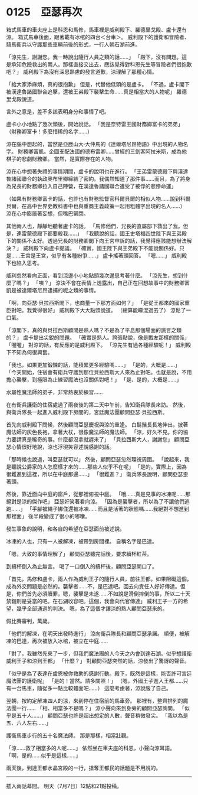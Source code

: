 # 0125　亞瑟再次

箱式馬車的車夫座上是科恩和馬修，馬車裡是威利殿下、羅德里戈殿、盧卡還有涼。
箱式馬車後面，跟著載有冰棺的四台＜台車＞。
威利殿下的護衛和冒險者、騎馬衛兵以守護那些車輛前後的形式，一行人朝石湖前進。

「涼先生，謝謝您。我一時說出隨行人員之類的話……」
「殿下，沒有問題。這是承知危險救出的兩人。那樣直接交出去，應該覺得對科恩先生等冒險者們很抱歉吧？」
威利殿下為沒有深思熟慮的發言道歉，涼理解了那種心情。

「給大家添麻煩，真的很抱歉」
但是，代替他低頭的是盧卡。
「不過，盧卡閣下被漢達魯諸國聯合追擊，還被王弟殿下襲擊生命……真是相當大的人物呢」
羅德里戈殿說道。

言外之意是，差不多該表明身分和事情了吧。

盧卡小小地點了幾次頭後，開始說話。
「我是奈特雷王國財務卿富卡的弟弟」
（財務卿富卡！多麼惜稀的名字……）

涼在腦中想起的，當然是亞歷山大·大仲馬的《達爾塔尼昂物語》中出現的人物名字。
財務卿富凱。企圖支配法國的德布雷卿……曾經的三劍客阿拉米斯，成為他棋子的悲劇財務卿。
當然，是實際存在的人物。

涼在心中想著失禮的事情期間，盧卡的說明也在進行。
「王弟雷蒙德殿下與漢達魯諸國聯合的執政奧布里卿締結了密約。我偶然知道了那件事……而且，為了將身為兄長的財務卿拉入自己陣營，在漢達魯諸國聯合遭受了被俘的悲慘命運」

（如果有財務卿富卡的話，也許也有財務監督官科爾貝爾的相似人物……說到科爾貝爾，在高中世界史教科書中也與重商主義政策一起用粗體字出現的名人……）
涼在心中膨脹著妄想，但嘴巴緊閉。

其他兩人也，靜靜地聽著盧卡的話。
「馬修他們，兄長的直屬部下救出了我。但是，連雷蒙德殿下都要殺我……」
「我聽說的話，國王史塔福四世陛下與王弟殿下的關係不太好。透過兄長的財務卿閣下向王宮申訴的話，我覺得應該能想辦法解決？」
威利殿下向盧卡提議。
「確實，國王陛下與王弟殿下不能說關係好。只是……王宮是王宮，似乎有各種紛爭……」
盧卡搖著頭回答。
「嗯……」
威利殿下也陷入思考。

威利忽然看向正面，看到涼邊小小地點頭幾次邊思考著什麼。
「涼先生，想到什麼了嗎？」
「咦？」
涼決不會在表情上透露出，自己正在回想故事中的財務卿富凱是被達爾塔尼昂逮捕的呢之類的事情。

「啊，向亞瑟·貝拉西斯閣下，也商量一下那方面如何？」
「是從王都來的國家重臣對吧。我覺得很好」
威利殿下大大點頭說道。
（總算能矇混過去了）
涼鬆了一口氣。

「涼閣下，真的與貝拉西斯顧問是熟人嗎？不是為了平息那個場面的謊言之類的？」
盧卡提出尖銳的問題。
「確實是熟人。誇張點說，像是戰友那樣的關係」
「喔喔」
對涼的話，有反應的是威利殿下。
「涼先生有過各種經驗呢！」
威利殿下不知為何很興奮。

「我也，如果更加鍛鍊的話，能積累更多經驗嗎……」
「是的，大概是……」
「今天開始，住宿會有衛兵守護到那位貝拉西斯大人來為止對吧。也就是說，不用擔心襲擊，到極限為止練習魔法也沒關係對吧！」
「是、是的，大概是……」

水屬性魔法師的弟子，非常熱衷於練習……

在有衛兵護衛的住宿處過了兩夜後的第二天中午前，告知衛兵隊長來訪。
然後，與衛兵隊長一起進入威利殿下房間的，宮廷魔法團顧問亞瑟·貝拉西斯。

首先向威利殿下問候，然後顧問亞瑟慶祝與涼的重逢。
白鬍鬚長長地伸出，披著魔法師的灰色長袍，拿著大杖，很像魔法師的魔法師。
「涼，好久不見。你的協力要請真是稀奇的事。什麼都沒拿就趕來了」
「貝拉西斯大人，謝謝您」
顧問亞瑟心情很好地說，涼也浮現笑容述說感謝的話。

「那時候也說過，叫亞瑟就可以」
然後，顧問亞瑟忽然環視周圍。
「說起來，我是聽說公爵家的人怎麼樣才來的……那些人似乎不在呢」
「是的。實際上，因為很難進到這裡，所以在中庭那邊……」
「很難進？」
衛兵隊長說明，顧問亞瑟歪著頭。

然後，靠近面向中庭的窗戶，從那裡俯視中庭。
「哦……真是見事的冰凍呢……那絕對是涼的傑作吧」
亞瑟奸笑著看向涼。
「因為是襲擊者，所以為了不讓他們逃跑……」
「手腳被繩子綁住還被冰凍……而且是活著的狀態嗎……我絕對不想進到那裡面」
後半段變成了很小的嘟囔。

發生事象的說明，和各自的希望在亞瑟面前被述說。

冰凍的人也，只有一人被解凍，被帶到房間裡。
自稱名字是巴達。

「嗯，大致的事情理解了」
顧問亞瑟聽完話後，要求續杯紅茶。

到續杯倒入為止無言。
喝了一口倒入的續杯後，顧問亞瑟開口了。

「首先，馬修和盧卡，兩人作為威利王子的隨行人員，前往王都。如果阻礙這個，成為外交問題是必然的。襲擊者……不，是巴達吧。回去向責任人好好傳達。但是，你們首先必須贖罪。嗯，襲擊是未遂……不如說是滑倒摔倒的事，所以二十天禁錮刑是妥當的吧。在石湖收容吧。這個，我會向代官傳達」
威利王子一方的希望，幾乎全部通過的判決。
嗯，為了這個才讓涼的熟人顧問亞瑟來的。

假比賽審判，萬歲。

「他們的解凍，在明天出發時進行」
涼向衛兵隊長和顧問亞瑟承諾。
順便，被解凍的巴達，再次被放入冰棺，被立在中庭……

「對了，我雖然先來了一步，但我們魔法團的人今天之內會到達石湖。似乎想護衛威利王子和涼到王都」
「什麼？」
對顧問亞瑟突然的話，涼發出了驚訝的聲音。

「似乎是為了表達在盧恩被你救助的感謝行動。殿下，既然是這樣，能否許可宮廷魔法團的護衛呢」
「是的！當然。請多關照！」
（嗯，外國王子進入王都……只有一台馬車，隨從多一點比較體面吧……）
這麼考慮著，涼說服了自己。

翌朝，按約定解凍四人的涼，來到停在住宿前的馬車旁。
那裡有，整齊排列的魔法團一行……
「相、相當多不是嗎？」
涼小聲向來到身旁的顧問亞瑟詢問。
「似乎是五十人……」
顧問亞瑟也許是超出想定的人數，聲音稍微發尖。
「我以為是五、六人左右……」

護衛馬車步行的五十名魔法師。
那是那樣，相當壯觀。

「涼……救了相當多的人呢……」
依然坐在車夫座的科恩，小聲向涼耳語。
「啊，是的……似乎是這樣……」

兩天後，到達王都水晶宮殿的一行，搶奪王都民的話題是不用說的。

---

插入兩話幕間。
明天（7月7日）12點和21點投稿。